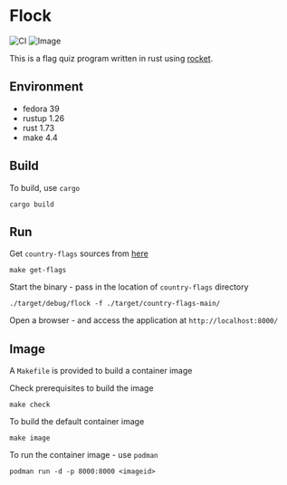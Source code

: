 # Flock

![CI](https://github.com/jostho/flock/workflows/CI/badge.svg)
![Image](https://github.com/jostho/flock/workflows/Image/badge.svg)

This is a flag quiz program written in rust using [rocket](https://github.com/SergioBenitez/Rocket).

## Environment

* fedora 39
* rustup 1.26
* rust 1.73
* make 4.4

## Build

To build, use `cargo`

    cargo build

## Run

Get `country-flags` sources from [here](https://github.com/hampusborgos/country-flags)

    make get-flags

Start the binary - pass in the location of `country-flags` directory

    ./target/debug/flock -f ./target/country-flags-main/

Open a browser - and access the application at `http://localhost:8000/`

## Image

A `Makefile` is provided to build a container image

Check prerequisites to build the image

    make check

To build the default container image

    make image

To run the container image - use `podman`

    podman run -d -p 8000:8000 <imageid>
